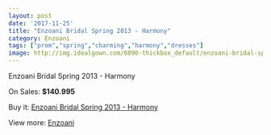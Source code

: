 ```yaml
---
layout: post
date: '2017-11-25'
title: "Enzoani Bridal Spring 2013 - Harmony"
category: Enzoani
tags: ["prom","spring","charming","harmony","dresses"]
image: http://img.idealgown.com/6090-thickbox_default/enzoani-bridal-spring-2013-harmony.jpg
---
```

Enzoani Bridal Spring 2013 - Harmony

On Sales: **$140.995**
<a href="https://www.idealgown.com/en/enzoani/2636-enzoani-bridal-spring-2013-harmony.html"><amp-img layout="responsive" width="600" height="600" src="//img.idealgown.com/6090-thickbox_default/enzoani-bridal-spring-2013-harmony.jpg" alt="Enzoani Bridal Spring 2013 - Harmony 0" /></a>
<a href="https://www.idealgown.com/en/enzoani/2636-enzoani-bridal-spring-2013-harmony.html"><amp-img layout="responsive" width="600" height="600" src="//img.idealgown.com/6091-thickbox_default/enzoani-bridal-spring-2013-harmony.jpg" alt="Enzoani Bridal Spring 2013 - Harmony 1" /></a>

Buy it: [Enzoani Bridal Spring 2013 - Harmony](https://www.idealgown.com/en/enzoani/2636-enzoani-bridal-spring-2013-harmony.html "Enzoani Bridal Spring 2013 - Harmony")

View more: [Enzoani](https://www.idealgown.com/en/32-enzoani "Enzoani")